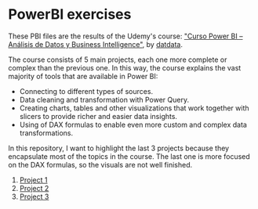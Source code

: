 # PowerBI exercises
These PBI files are the results of the Udemy's course: ["Curso Power BI – Análisis de Datos y Business Intelligence"](https://www.udemy.com/share/101rEW3@LM2XD4P97wviJ_DajBhm_ZB3lj5E21_2kn72RemfCTgxwOe6X2QJBowc-CcclnvbNQ==/), by [datdata](https://www.udemy.com/user/datdata/).

The course consists of 5 main projects, each one more complete or complex than the previous one. In this way, the course explains the vast majority of tools that are available in Power BI:
- Connecting to different types of sources.
- Data cleaning and transformation with Power Query.
- Creating charts, tables and other visualizations that work together with slicers to provide richer and easier data insights.
- Using of DAX formulas to enable even more custom and complex data transformations.

In this repository, I want to highlight the last 3 projects because they encapsulate most of the topics in the course. The last one is more focused on the DAX formulas, so the visuals are not well finished.

1. [Project 1](https://github.com/matarauj/PowerBI_exercises/blob/f1d54cbc117d9aadb6263c0ac8533b70f9a26e95/Proyecto%204.pbix)
2. [Project 2](https://github.com/matarauj/PowerBI_exercises/blob/f1d54cbc117d9aadb6263c0ac8533b70f9a26e95/Proyecto%203.pbix)
3. [Project 3](https://drive.google.com/file/d/1yInWXvJ-kTzvLSoitaXRwY7RyojFBneX/view?usp=drive_link)
